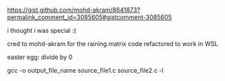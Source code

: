 https://gist.github.com/mohd-akram/8641873?permalink_comment_id=3085605#gistcomment-3085605

i thought i was special :(

cred to mohd-akram for the raining matrix code refactored to work in WSL

easter egg:
divide by 0

gcc -o output_file_name source_file1.c source_file2.c -l<library>
